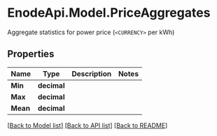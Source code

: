 # EnodeApi.Model.PriceAggregates
Aggregate statistics for power price (`<CURRENCY>` per kWh)

## Properties

Name | Type | Description | Notes
------------ | ------------- | ------------- | -------------
**Min** | **decimal** |  | 
**Max** | **decimal** |  | 
**Mean** | **decimal** |  | 

[[Back to Model list]](../README.md#documentation-for-models) [[Back to API list]](../README.md#documentation-for-api-endpoints) [[Back to README]](../README.md)

